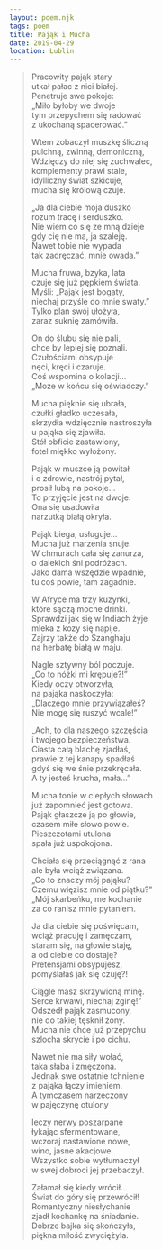 ```yaml
---
layout: poem.njk
tags: poem
title: Pająk i Mucha
date: 2019-04-29
location: Lublin
---
```


> Pracowity pająk stary   
> utkał pałac z nici białej.  
> Penetruje swe pokoje:   
> „Miło byłoby we dwoje  
> tym przepychem się radować  
> z ukochaną spacerować.”  
>   
> Wtem zobaczył muszkę śliczną  
> pulchną, zwinną, demoniczną,                
> Wdzięczy do niej się zuchwalec,  
> komplementy prawi stale,   
> idylliczny świat szkicuje,  
> mucha się królową czuje.  
>   
> „Ja dla ciebie moja duszko  
> rozum tracę i serduszko.  
> Nie wiem co się ze mną dzieje  
> gdy cię nie ma, ja szaleję.  
> Nawet tobie nie wypada  
> tak zadręczać, mnie owada.”  
>   
> Mucha fruwa, bzyka, lata  
> czuje się już pępkiem świata.  
> Myśli: „Pająk jest bogaty,  
> niechaj przyśle do mnie swaty.”  
> Tylko plan swój ułożyła,  
> zaraz suknię zamówiła.  
>   
> On do ślubu się nie pali,  
> chce by lepiej się poznali.  
> Czułościami obsypuje  
> nęci, kręci i czaruje.  
> Coś wspomina o kolacji…  
> „Może w końcu się oświadczy.”  
>   
> Mucha pięknie się ubrała,  
> czułki gładko uczesała,  
> skrzydła wdzięcznie nastroszyła  
> u pająka się zjawiła.  
> Stół obficie zastawiony,  
> fotel miękko wyłożony.  
>   
> Pająk w muszce ją powitał  
> i o zdrowie, nastrój pytał,  
> prosił lubą na pokoje…  
> To przyjęcie jest na dwoje.  
> Ona się usadowiła  
> narzutką białą okryła.  
>   
> Pająk biega, usługuje…  
> Mucha już marzenia snuje.         
> W chmurach cała się zanurza,  
> o dalekich śni podróżach.  
> Jako dama wszędzie wpadnie,  
> tu coś powie, tam zagadnie.  
>   
> W Afryce ma trzy kuzynki,  
> które sączą mocne drinki.  
> Sprawdzi jak się w Indiach żyje  
> mleka z kozy się napije.  
> Zajrzy także do Szanghaju  
> na herbatę białą w maju.  
>   
> Nagle sztywny ból poczuje.  
> „Co to nóżki mi krępuje?!”  
> Kiedy oczy otworzyła,  
> na pająka naskoczyła:  
> „Dlaczego mnie przywiązałeś?  
> Nie mogę się ruszyć wcale!”  
>   
> „Ach, to dla naszego szczęścia    
> i twojego bezpieczeństwa.  
> Ciasta całą blachę zjadłaś,  
> prawie z tej kanapy spadłaś  
> gdyś się we śnie przekręcała.  
> A ty jesteś krucha, mała…”  
>   
> Mucha tonie w ciepłych słowach  
> już zapomnieć jest gotowa.  
> Pająk głaszcze ją po głowie,  
> czasem miłe słowo powie.  
> Pieszczotami utulona  
> spała już uspokojona.  
>   
> Chciała się przeciągnąć z rana  
> ale była wciąż związana.  
> „Co to znaczy mój pająku?  
> Czemu więzisz mnie od piątku?”  
> „Mój skarbeńku, me kochanie  
> za co ranisz mnie pytaniem.  
>   
> Ja dla ciebie się poświęcam,  
> wciąż pracuję i zamęczam,  
> staram się, na głowie staję,  
> a od ciebie co dostaję?  
> Pretensjami obsypujesz,  
> pomyślałaś jak się czuję?!  
>   
> Ciągle masz skrzywioną minę.  
> Serce krwawi, niechaj zginę!”  
> Odszedł pająk zasmucony,  
> nie do takiej tęsknił żony.  
> Mucha nie chce już przepychu    
> szlocha skrycie i po cichu.  
>   
> Nawet nie ma siły wołać,  
> taka słaba i zmęczona.  
> Jednak swe ostatnie tchnienie  
> z pająka łączy imieniem.  
> A tymczasem narzeczony  
> w pajęczynę otulony  
>   
> leczy nerwy poszarpane  
> łykając sfermentowane,  
> wczoraj nastawione nowe,  
> wino, jasne akacjowe.  
> Wszystko sobie wytłumaczył                   
> w swej dobroci jej przebaczył.                    
>   
> Załamał się kiedy wrócił…  
> Świat do góry się przewrócił!  
> Romantyczny niesłychanie  
> zjadł kochankę na śniadanie.  
> Dobrze bajka się skończyła,  
> piękna miłość zwyciężyła.  
